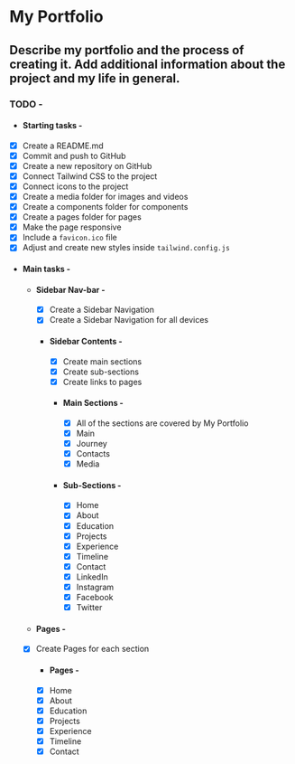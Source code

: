 # My Portfolio
## Describe my portfolio and the process of creating it. Add additional information about the project and my life in general.

### TODO - 
- #### Starting tasks - 
- [x] Create a README.md
- [x] Commit and push to GitHub
- [x] Create a new repository on GitHub
- [x] Connect Tailwind CSS to the project
- [x] Connect icons to the project
- [x] Create a media folder for images and videos
- [x] Create a components folder for components
- [x] Create a pages folder for pages
- [x] Make the page responsive
- [x] Include a `favicon.ico` file
- [x] Adjust and create new styles inside `tailwind.config.js`
- #### Main tasks  -
  - #### Sidebar Nav-bar  -
    - [x] Create a Sidebar Navigation
    - [x] Create a Sidebar Navigation for all devices
    - #### Sidebar Contents  - 
        - [x] Create main sections
        - [x] Create sub-sections
        - [x] Create links to pages
      - #### Main Sections  -
          - [x] All of the sections are covered by My Portfolio
          - [x] Main
          - [x] Journey
          - [x] Contacts
          - [x] Media
      - #### Sub-Sections  -
          - [x] Home
          - [x] About
          - [x] Education
          - [x] Projects
          - [x] Experience
          - [x] Timeline
          - [x] Contact
          - [x] LinkedIn
          - [x] Instagram
          - [x] Facebook
          - [x] Twitter
  - #### Pages  -
  - [x] Create Pages for each section
    - #### Pages  -
    - [x] Home
    - [x] About
    - [x] Education
    - [x] Projects
    - [x] Experience
    - [x] Timeline
    - [x] Contact
